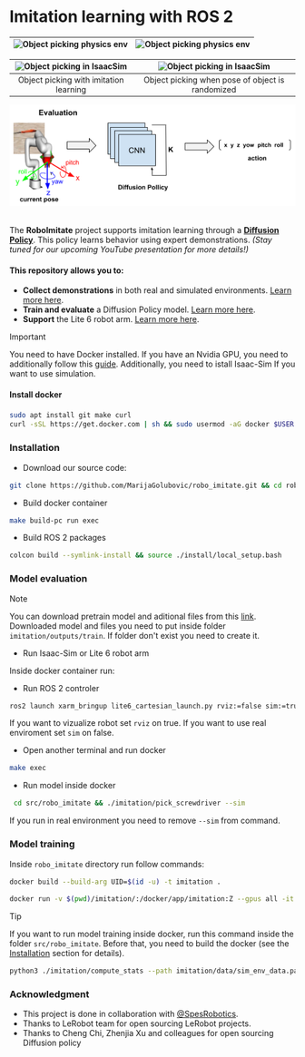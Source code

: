 # Imitation learning with ROS 2

| ![Object picking physics env](./media/pick_object.gif)  | ![Object picking physics env](./media/webots_pick_blue_near.gif) |
|:-------------------------------------------------------------------:|:----------------------------------------------------:|


| ![Object picking in IsaacSim](./media/object_picking_sim.gif)  | ![Object picking in IsaacSim](./media/object_picking_random_move.gif) |
|:-------------------------------------------------------------------:|:----------------------------------------------------:|
| Object picking with imitation learning                         | Object picking when pose of object is randomized    |

<div align='center'>
	<img src="./media/robo_imitate.png">
</div>

</br>

<div>

The **RoboImitate** project supports imitation learning through a [**Diffusion Policy**](https://diffusion-policy.cs.columbia.edu/). This policy learns behavior using expert demonstrations. *(Stay tuned for our upcoming YouTube presentation for more details!)*


#### This repository allows you to:

- **Collect demonstrations** in both real and simulated environments. [Learn more here](xarm_bringup/scripts/README.md).
- **Train and evaluate** a Diffusion Policy model. [Learn more here](imitation/README.md).
- **Support** the Lite 6 robot arm. [Learn more here](xarm_bringup/README.md).

</div>


>[!IMPORTANT]  
You need to have Docker installed. If you have an Nvidia GPU, you need to additionally follow this [guide](https://docs.nvidia.com/datacenter/cloud-native/container-toolkit/latest/install-guide.html). Additionally, you need to istall Isaac-Sim If you want to use simulation. 


#### Install docker
```sh
sudo apt install git make curl
curl -sSL https://get.docker.com | sh && sudo usermod -aG docker $USER
```

### Installation
- Download our source code:
```sh
git clone https://github.com/MarijaGolubovic/robo_imitate.git && cd robo_imitate/docker
```

- Build docker container
```sh
make build-pc run exec
```
- Build ROS 2 packages
```sh
colcon build --symlink-install && source ./install/local_setup.bash
```

### Model evaluation
>[!NOTE] 
You can download pretrain model and aditional files from this [link](https://drive.google.com/drive/folders/1x2Mamae9xvImDJb821TEb221UaC_fTUV?usp=sharing). Downloaded model and files you need to put inside folder `imitation/outputs/train`. If folder don't exist you need to create it.

- Run Isaac-Sim or Lite 6 robot arm

Inside docker container run:
- Run ROS 2 controler
```sh
ros2 launch xarm_bringup lite6_cartesian_launch.py rviz:=false sim:=true
```
If you want to vizualize robot set `rviz` on true. If you want to use real enviroment set `sim` on false.

- Open another terminal and run docker
```sh
make exec
```

- Run model inside docker
```sh
 cd src/robo_imitate && ./imitation/pick_screwdriver --sim
```
If you run in real environment you need to remove `--sim` from command.

### Model training
Inside `robo_imitate` directory run follow commands:

```sh 
docker build --build-arg UID=$(id -u) -t imitation .
```

```sh
docker run -v $(pwd)/imitation/:/docker/app/imitation:Z --gpus all -it -e DATA_PATH=imitation/data/sim_env_data.parquet -e EPOCH=1000 imitation
```

>[!TIP]
 If you want to run model training inside docker, run this command inside the folder `src/robo_imitate`. Before that, you need to build the docker (see the [Installation](#installation) section for details).

```sh
python3 ./imitation/compute_stats --path imitation/data/sim_env_data.parquet  && python3 ./imitation/train_script --path imitation/data/sim_env_data.parquet  --epoch 1000
```

### Acknowledgment
- This project is done in collaboration with [@SpesRobotics](https://spes.ai/).
- Thanks to LeRobot team for open sourcing LeRobot projects. 
- Thanks to Cheng Chi, Zhenjia Xu and colleagues for open sourcing Diffusion policy
